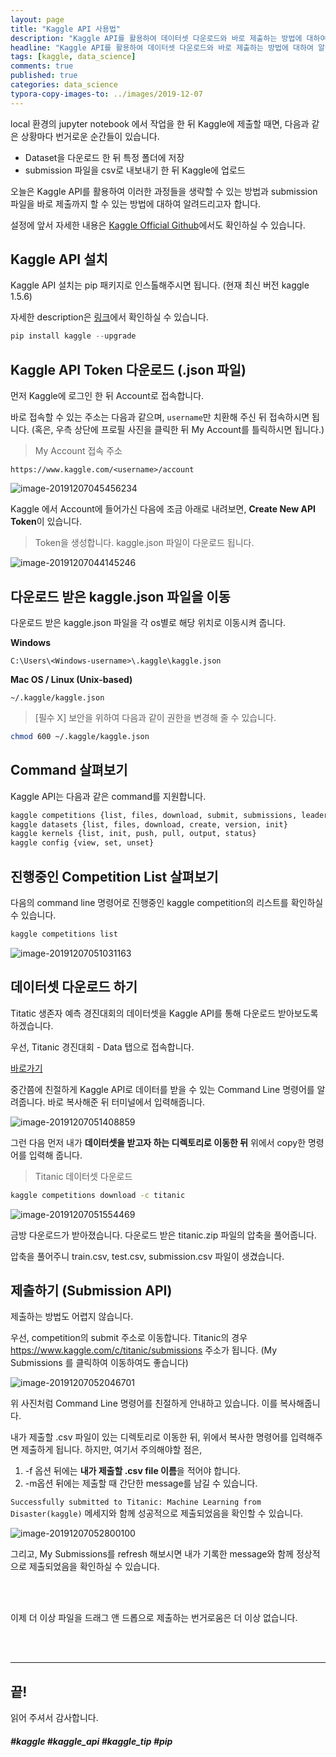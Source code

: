 ```yaml
---
layout: page
title: "Kaggle API 사용법"
description: "Kaggle API를 활용하여 데이터셋 다운로드와 바로 제출하는 방법에 대하여 알아보겠습니다."
headline: "Kaggle API를 활용하여 데이터셋 다운로드와 바로 제출하는 방법에 대하여 알아보겠습니다."
tags: [kaggle, data_science]
comments: true
published: true
categories: data_science
typora-copy-images-to: ../images/2019-12-07
---
```




local 환경의 jupyter notebook 에서 작업을 한 뒤 Kaggle에 제출할 때면, 다음과 같은 상황마다 번거로운 순간들이 있습니다.

* Dataset을 다운로드 한 뒤 특정 폴더에 저장
* submission 파일을 csv로 내보내기 한 뒤 Kaggle에 업로드



오늘은 Kaggle API를 활용하여 이러한 과정들을 생략할 수 있는 방법과 submission 파일을 바로 제출까지 할 수 있는 방법에 대하여 알려드리고자 합니다.

설정에 앞서 자세한 내용은 [Kaggle Official Github](https://github.com/Kaggle/kaggle-api)에서도 확인하실 수 있습니다.



## Kaggle API 설치

Kaggle API 설치는 pip 패키지로 인스톨해주시면 됩니다. (현재 최신 버전 kaggle 1.5.6)

자세한 description은 [링크](https://pypi.org/project/kaggle/)에서 확인하실 수 있습니다.

```python
pip install kaggle --upgrade
```



## Kaggle API Token 다운로드 (.json 파일)

먼저 Kaggle에 로그인 한 뒤 Account로 접속합니다. 

바로 접속할 수 있는 주소는 다음과 같으며, `username`만 치환해 주신 뒤 접속하시면 됩니다. (혹은, 우측 상단에 프로필 사진을 클릭한 뒤 My Account를 틀릭하시면 됩니다.)



> My Account 접속 주소

`https://www.kaggle.com/<username>/account`

![image-20191207045456234](../images/2019-12-07/image-20191207045456234.png)



Kaggle 에서 Account에 들어가신 다음에 조금 아래로 내려보면, **Create New API Token**이 있습니다.

> Token을 생성합니다. kaggle.json 파일이 다운로드 됩니다.

![image-20191207044145246](../images/2019-12-07/image-20191207044145246.png)



## 다운로드 받은 kaggle.json 파일을 이동

다운로드 받은 kaggle.json 파일을 각 os별로 해당 위치로 이동시켜 줍니다.

**Windows**

`C:\Users\<Windows-username>\.kaggle\kaggle.json`

**Mac OS / Linux (Unix-based)** 

`~/.kaggle/kaggle.json`



> [필수 X] 보안을 위하여 다음과 같이 권한을 변경해 줄 수 있습니다.

```bash
chmod 600 ~/.kaggle/kaggle.json
```



## Command 살펴보기

Kaggle API는 다음과 같은 command를 지원합니다.

```bash
kaggle competitions {list, files, download, submit, submissions, leaderboard}
kaggle datasets {list, files, download, create, version, init}
kaggle kernels {list, init, push, pull, output, status}
kaggle config {view, set, unset}
```



## 진행중인 Competition List 살펴보기

다음의 command line 명령어로 진행중인 kaggle competition의 리스트를 확인하실 수 있습니다.

```bash
kaggle competitions list
```

![image-20191207051031163](../images/2019-12-07/image-20191207051031163.png)



## 데이터셋 다운로드 하기

Titatic 생존자 예측 경진대회의 데이터셋을 Kaggle API를 통해 다운로드 받아보도록 하겠습니다.

우선, Titanic 경진대회 - Data 탭으로 접속합니다.

[바로가기](https://www.kaggle.com/c/titanic/data)



중간쯤에 친절하게 Kaggle API로 데이터를 받을 수 있는 Command Line 명령어를 알려줍니다. 바로 복사해준 뒤 터미널에서 입력해줍니다.

![image-20191207051408859](../images/2019-12-07/image-20191207051408859.png)



그런 다음 먼저 내가 **데이터셋을 받고자 하는 디렉토리로 이동한 뒤** 위에서 copy한 명령어를 입력해 줍니다.



> Titanic 데이터셋 다운로드

```bash
kaggle competitions download -c titanic
```

![image-20191207051554469](../images/2019-12-07/image-20191207051554469.png)

금방 다운로드가 받아졌습니다. 다운로드 받은 titanic.zip 파일의 압축을 풀어줍니다.

압축을 풀어주니 train.csv, test.csv, submission.csv 파일이 생겼습니다.



## 제출하기 (Submission API)

제출하는 방법도 어렵지 않습니다.

우선, competition의 submit 주소로 이동합니다. Titanic의 경우 https://www.kaggle.com/c/titanic/submissions 주소가 됩니다. (My Submissions 를 클릭하여 이동하여도 좋습니다)

![image-20191207052046701](../images/2019-12-07/image-20191207052046701.png)



위 사진처럼 Command Line 명령어를 친절하게 안내하고 있습니다. 이를 복사해줍니다.



내가 제출할 .csv 파일이 있는 디렉토리로 이동한 뒤, 위에서 복사한 명령어를 입력해주면 제출하게 됩니다. 하지만, 여기서 주의해야할 점은,

1. -f 옵션 뒤에는 **내가 제출할 .csv file 이름**을 적어야 합니다.
2. -m옵션 뒤에는 제출할 때 간단한 message를 남길 수 있습니다. 



`Successfully submitted to Titanic: Machine Learning from Disaster(kaggle)` 메세지와 함께 성공적으로 제출되었음을 확인할 수 있습니다.



![image-20191207052800100](../images/2019-12-07/image-20191207052800100.png)

그리고, My Submissions를 refresh 해보시면 내가 기록한 message와 함께 정상적으로 제출되었음을 확인하실 수 있습니다.

<br>

<br>

이제 더 이상 파일을 드래그 앤 드롭으로 제출하는 번거로움은 더 이상 없습니다.

<br>

<br>

<hr>

## 끝!



읽어 주셔서 감사합니다.



##### #kaggle #kaggle_api #kaggle_tip #pip